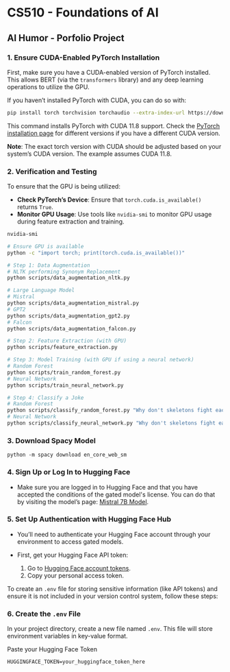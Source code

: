 # CS510 - Foundations of AI

## AI Humor - Porfolio Project

### **1. Ensure CUDA-Enabled PyTorch Installation**

First, make sure you have a CUDA-enabled version of PyTorch installed. This allows BERT (via the `transformers` library) and any deep learning operations to utilize the GPU.

If you haven’t installed PyTorch with CUDA, you can do so with:

```bash
pip install torch torchvision torchaudio --extra-index-url https://download.pytorch.org/whl/cu118
```

This command installs PyTorch with CUDA 11.8 support. Check the [PyTorch installation page](https://pytorch.org/get-started/locally/) for different versions if you have a different CUDA version.


**Note**: The exact torch version with CUDA should be adjusted based on your system’s CUDA version. The example assumes CUDA 11.8.

### **2. Verification and Testing**

To ensure that the GPU is being utilized:

- **Check PyTorch’s Device**: Ensure that `torch.cuda.is_available()` returns `True`.
- **Monitor GPU Usage**: Use tools like `nvidia-smi` to monitor GPU usage during feature extraction and training.

```bash
nvidia-smi
```

```bash
# Ensure GPU is available
python -c "import torch; print(torch.cuda.is_available())"

# Step 1: Data Augmentation
# NLTK performing Synonym Replacement
python scripts/data_augmentation_nltk.py

# Large Language Model
# Mistral
python scripts/data_augmentation_mistral.py
# GPT2
python scripts/data_augmentation_gpt2.py
# Falcon
python scripts/data_augmentation_falcon.py

# Step 2: Feature Extraction (with GPU)
python scripts/feature_extraction.py

# Step 3: Model Training (with GPU if using a neural network)
# Random Forest
python scripts/train_random_forest.py
# Neural Network
python scripts/train_neural_network.py

# Step 4: Classify a Joke
# Random Forest
python scripts/classify_random_forest.py "Why don't skeletons fight each other? They don't have the guts!"
# Neural Network
python scripts/classify_neural_network.py "Why don't skeletons fight each other? They don't have the guts!"

```

### **3. Download Spacy Model**

```python -m spacy download en_core_web_sm```

### **4. Sign Up or Log In to Hugging Face**

- Make sure you are logged in to Hugging Face and that you have accepted the conditions of the gated model's license. You can do that by visiting the model’s page: [Mistral 7B Model](https://huggingface.co/mistralai/Mistral-7B-v0.1).

### 5. **Set Up Authentication with Hugging Face Hub**

- You’ll need to authenticate your Hugging Face account through your environment to access gated models.

- First, get your Hugging Face API token:
     1. Go to [Hugging Face account tokens](https://huggingface.co/settings/tokens).
     2. Copy your personal access token.

To create an `.env` file for storing sensitive information (like API tokens) and ensure it is not included in your version control system, follow these steps:

### 6. **Create the `.env` File**

In your project directory, create a new file named `.env`. This file will store environment variables in key-value format.

Paste your Hugging Face Token

```HUGGINGFACE_TOKEN=your_huggingface_token_here```
